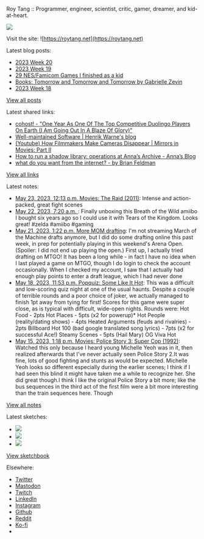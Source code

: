 Roy Tang :: Programmer, engineer, scientist, critic, gamer, dreamer, and kid-at-heart.

![](https://roytang.net/static/img/profile.jpg)

Visit the site: ![https://roytang.net](https://roytang.net)

Latest blog posts:

- [2023 Week 20](https://roytang.net/2023/05/2023-week-20/)
- [2023 Week 19](https://roytang.net/2023/05/2023-week-19/)
- [29 NES/Famicom Games I finished as a kid](https://roytang.net/2023/05/nes-games/)
- [Books: Tomorrow and Tomorrow and Tomorrow by Gabrielle Zevin](https://roytang.net/2023/05/tomorrow3/)
- [2023 Week 18](https://roytang.net/2023/05/2023-week-18/)

[View all posts](https://roytang.net/blog)

Latest shared links:

- [cohost! - &quot;One Year As One Of The Top Competitive Duolingo Players On Earth (I Am Going Out In A Blaze Of Glory)&quot;](https://roytang.net/2023/05/52c890bba3f279b1ebb608f6be2d71cf/)
- [Well-maintained Software | Henrik Warne&#x27;s blog](https://roytang.net/2023/05/98120d36662f22ce5ccb4ac3ee5ae311/)
- [(Youtube) How Filmmakers Make Cameras Disappear | Mirrors in Movies: Part II](https://roytang.net/2023/05/db65f5be135892a1adb5fac1bcac8c3f/)
- [How to run a shadow library: operations at Anna’s Archive - Anna’s Blog](https://roytang.net/2023/05/01dcdd7c7a69f165ee4b4a68b4ee34fc/)
- [what do you want from the internet? - by Brian Feldman](https://roytang.net/2023/05/c30f441e60e856f9ea9232f6b4187175/)

[View all links](https://roytang.net/links)

Latest notes:

- [May 23, 2023, 12:13 p.m. Movies: The Raid (2011)](https://roytang.net/2023/05/the-raid-2011/): Intense and action-packed, great fight scenes
- [May 22, 2023, 7:20 a.m. ](https://roytang.net/2023/05/1fd9747948ac89ddedf4fc5778d54680/): Finally unboxing this Breath of the Wild amiibo I bought six years ago so I could use it with Tears of the Kingdom. Looks great! #zelda #amiibo #gaming
- [May 21, 2023, 1:22 p.m. More MOM drafting](https://roytang.net/2023/05/momdrafts/): I&#x27;m not streaming March of the Machine drafts anymore, but I did do some drafting online this past week, in prep for potentially playing in this weekend&#x27;s Arena Open. (Spoiler: I did not end up playing the open.) First up, I actually tried drafting on MTGO! It has been a long while - in fact I have no idea when I last played a game on MTGO, though I do login to check the account occasionally. When I checked my account, I saw that I actually had enough play points to enter a draft league, which I had never done
- [May 18, 2023, 11:53 p.m. Popquiz: Some Like It Hot](https://roytang.net/2023/05/popquiz-hot/): This was a difficult and low-scoring quiz night at one of the usual haunts. Despite a couple of terrible rounds and a poor choice of joker, we actually managed to finish 1pt away from tying for first! Scores for this game were super close, as is typical with difficult, wide-open nights. Rounds were: Hot Food - 2pts Hot Places - 5pts (x2 for powerup)* Hot People (reality/dating shows) - 4pts Heated Arguments (feuds and rivalries) - 2pts Billboard Hot 100 (bad google translated song lyrics) - 7pts (x2 for successful Ace!) Steamy Scenes - 5pts (Hail Mary) OG Viva Hot
- [May 15, 2023, 1:18 p.m. Movies: Police Story 3: Super Cop (1992)](https://roytang.net/2023/05/police-story-3-super-cop-1992/): Watched this only because I heard young Michelle Yeoh was in it, then realized afterwards that I&#x27;ve never actually seen Police Story 2.It was fine, lots of good fighting and stunts as would be expected. Michelle Yeoh looks so different especially during the earlier scenes; I think if I had seen this blind it might have taken me a while to recognize her. She did great though.I think I like the original Police Story a bit more; like the bus sequences in the third act of the first film were a bit more interesting than the train sequences here. Though

[View all notes](https://roytang.net/notes)

Latest sketches:


- ![](https://roytang.net/media/cache/3c/da/3cda657c471879c3cfa81b898b810cd6.jpg)
- ![](https://roytang.net/media/cache/a2/60/a260eacc913ee7c542024b154923702f.jpg)
- ![](https://roytang.net/media/cache/e0/88/e0888b7f7a1e342aba8cced2a0784cc4.jpg)

[View sketchbook](https://roytang.net/albums/sketchbook)


Elsewhere:

- [Twitter](https://twitter.com/roytang)
- [Mastodon](https://indieweb.social/@roytang)
- [Twitch](https://twitch.tv/twitchyroy)
- [LinkedIn](https://www.linkedin.com/in/roytang)
- [Instagram](https://instagram.com/roytang0400)
- [Github](https://github.com/roytang)
- [Reddit](https://reddit.com/u/hungryroy)
- [Ko-fi](https://ko-fi.com/roytang)
- [](mailto:hello@roytang.net)